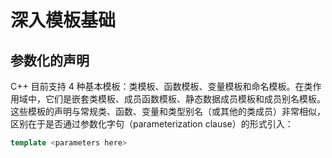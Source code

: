 # 深入模板基础

## 参数化的声明

C++ 目前支持 4 种基本模板：类模板、函数模板、变量模板和命名模板。在类作用域中，它们是嵌套类模板、成员函数模板、静态数据成员模板和成员别名模板。这些模板的声明与常规类、函数、变量和类型别名（或其他的类成员）非常相似，区别在于是否通过参数化字句（parameterization clause）的形式引入：

```c++
template <parameters here>
```
